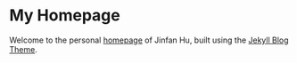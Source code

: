 # My Homepage
Welcome to the personal <a href="http://J-FHu.github.io">homepage</a> of Jinfan Hu, built using the <a href="https://github.com/Gaohaoyang/gaohaoyang.github.io">Jekyll Blog Theme</a>.</p>

